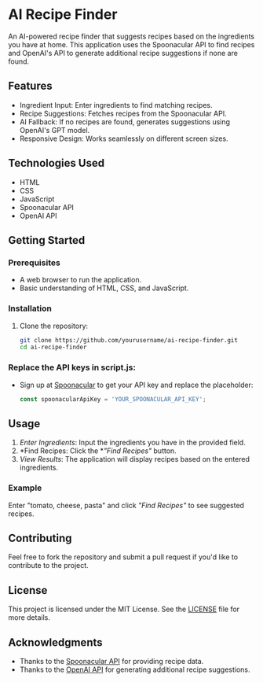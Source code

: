 # AI Recipe Finder

An AI-powered recipe finder that suggests recipes based on the ingredients you have at home. This application uses the Spoonacular API to find recipes and OpenAI's API to generate additional recipe suggestions if none are found.

## Features

- Ingredient Input: Enter ingredients to find matching recipes.
- Recipe Suggestions: Fetches recipes from the Spoonacular API.
- AI Fallback: If no recipes are found, generates suggestions using OpenAI's GPT model.
- Responsive Design: Works seamlessly on different screen sizes.

## Technologies Used

- HTML
- CSS
- JavaScript
- Spoonacular API
- OpenAI API

## Getting Started

### Prerequisites

- A web browser to run the application.
- Basic understanding of HTML, CSS, and JavaScript.

### Installation

1. Clone the repository:
   ```bash
   git clone https://github.com/yourusername/ai-recipe-finder.git
   cd ai-recipe-finder
   ```
### Replace the API keys in script.js:

- Sign up at [Spoonacular](https://spoonacular.com/) to get your API key and replace the placeholder:
  
  ```javascript
  const spoonacularApiKey = 'YOUR_SPOONACULAR_API_KEY';
  ```

## Usage

1. *Enter Ingredients*: Input the ingredients you have in the provided field.
2. *Find Recipes: Click the **"Find Recipes"* button.
3. *View Results*: The application will display recipes based on the entered ingredients.

### Example

Enter "tomato, cheese, pasta" and click *"Find Recipes"* to see suggested recipes.

## Contributing

Feel free to fork the repository and submit a pull request if you'd like to contribute to the project.

## License

This project is licensed under the MIT License. See the [LICENSE](LICENSE) file for more details.

## Acknowledgments

- Thanks to the [Spoonacular API](https://spoonacular.com/) for providing recipe data.
- Thanks to the [OpenAI API](https://openai.com/api/) for generating additional recipe suggestions.
